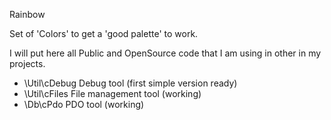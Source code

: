 Rainbow

Set of 'Colors' to get a 'good palette' to work.

I will put here all Public and OpenSource code
that I am using in other in my projects.

- \Util\cDebug  Debug tool (first simple version ready)
- \Util\cFiles  File management tool (working)
- \Db\cPdo      PDO tool (working)
